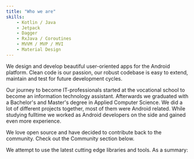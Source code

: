 ```yaml
---
title: "Who we are"
skills:
    - Kotlin / Java
    - Jetpack
    - Dagger
    - RxJava / Coroutines
    - MVVM / MVP / MVI
    - Material Design
---
```


<p>We design and develop beautiful user-oriented apps for the Android platform. Clean code is our passion, our robust codebase is easy to extend, maintain and test for future development cycles.</p>
<p>Our journey to become IT-professionals started at the vocational school to become an information technology assistant. Afterwards we graduated with a Bachelor's and Master's degree in Applied Computer Science. We did a lot of different projects together, most of them were Android related. While studying fulltime we worked as Android developers on the side and gained even more experience.</p>
<p>We love open source and have decided to contribute back to the community. Check out the Community section below. </p>
<p>We attempt to use the latest cutting edge libraries and tools. As a summary:</p>
